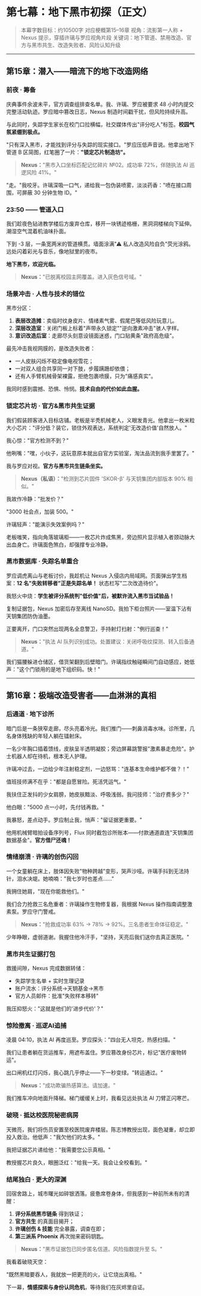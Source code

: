 # 第七幕：地下黑市初探（正文）

> 本幕字数目标：约10500字
> 对应梗概第15–16章
> 视角：流影第一人称 + Nexus 提示，穿插许璃与罗应视角片段
> 关键词：地下管道、禁用改造、官方与黑市共生、改造失败者、风险认知升级

---

## 第15章：潜入——暗流下的地下改造网络

### 前夜 · 筹备

庆典事件余波未平，官方调查组排查名单。我、许璃、罗应被要求 48 小时内提交完整活动轨迹。罗应暗中篡改日志，Nexus 制造时间戳干扰，但风险持续升高。

与此同时，失踪学生家长在校门口拉横幅，社交媒体传出"评分吃人"标签。**校园气氛紧绷到极点。**

"只有深入黑市，才能找到评分与失踪的现实接口。"罗应压低声音说。他拿出地下管道 B 区简图，红笔圈了一片：**"锁定芯片制造坊"。**

> **Nexus：**"黑市入口坐标匹配记忆碎片 №02。成功率 72%，伴随执法 AI 巡逻风险 41%。"

"走。"我咬牙。许璃深吸一口气，递给我一包伪装喷雾，淡淡药香："喷在接口周围，可屏蔽 30 分钟生物 ID。"

### 23:50 —— 管道入口

我们趁夜色钻进教学楼后方废弃仓库，移开一块锈迹格栅，黑洞洞楼梯向下延伸。潮湿空气混着机油味扑面。

下到 -3 层，一条宽两米的管道横贯。墙面涂满"⚠ 私人改造风险自负"荧光涂鸦。远处闪着彩光与音乐，像地狱里的夜市。

**地下黑市，欢迎光临。**

> **Nexus：**"已脱离校园主网覆盖。进入灰色信号域。"

### 场景冲击 · 人性与技术的错位

黑市分区：

1. **表层改造摊**：卖临时纹身皮片、情绪素气雾、假尾巴等低风险玩意儿。
2. **深层改造室**：关闭门板上标着"声带永久锁定""逆向激素冲击"骇人字样。
3. **意识改造后室**：走廊尽头刻意设镜面迷惑，门口贴黄条"政府高危级"。

最先冲击我视网膜的，是改造失败者：

- 一人皮肤闪烁不稳定像电视雪花；
- 一对双人组合共享同一对下肢，步履蹒跚却依偎；
- 还有人手臂机械骨架裸露，拒绝包裹喷膜，只为"痛感真实"。

我同时感到震撼、恐惧、怜悯。**技术自由的代价如此血腥。**

### 锁定芯片坊 · 官方&黑市共生证据

我们假装顾客进入目标店铺。老板是半秃机械老人，义眼发青光。他拿出一枚米粒大小芯片："评分低？装它，锁住外观表达，系统判定'无改造价值'自然放人。"

我心惊："官方检测不到？"

他咧嘴："嘿，小伙子，这玩意原本就出自官方实验室，淘汰品流到我手里罢了。"

我与罗应对视。**官方与黑市共生链条坐实。**

> **Nexus（私语）：**"检测到芯片固件 'SKOR-β' 与天钥集团内部版本 90% 相似。"

我故作冷静："批发价？"

"3000 社会点，加装 500。"

许璃轻声："能演示失效案例吗？"

老板嗤笑，指向角落玻璃柜——一枚芯片炸成焦黑，旁边照片显示植入者颈动脉大出血身亡。许璃面色煞白，却强撑专业冷静。

### 黑市数据库 · 失踪名单重合

罗应调虎离山与老板讨价，我趁机让 Nexus 入侵店内局域网。页面弹出学生档案：**12 名"失败转移者"正是失踪名单！** 状态栏写"二次改造待价"。

我怒火中烧：**学生被评分系统判"低价值"后，被默许流入黑市当试验品！**

复制证据包，Nexus 加密后存至离线 NanoSD。我拍下柜台照片——室温下沾有天钥集团防伪油墨。

正要离开，门口突然出现两名全息警卫，手持射灯扫射："例行巡查！"

> **Nexus：**"执法 AI 队列识别成功。处置建议：关闭呼吸纹探测、转入后备通道。"

我们猫腰躲进仓储区，借货架翻到后壁暗门。许璃指纹触碰瞬间门自动感应，她低声："这个门锁用的是地下组织码。快！"


---

## 第16章：极端改造受害者——血淋淋的真相

### 后通道 · 地下诊所

暗门后是一条狭窄走廊，尽头亮着冷光。我们推门——刺鼻消毒水味。诊所里，几名身体残缺的年轻人躺在镭射床。

一名少年胸口插着馈线，皮肤呈半透明凝胶；旁边屏幕跳警报"激素暴走危险"。护士机器人却在待机，根本无人护理。

许璃冲过去，一边给少年注射稳定剂，一边怒骂："连基本生命维护都不做？！"

值班技师满不在乎："都是自愿冒险。死活凭运气。"

我扶住正发抖的少女肩膀，她皮肤黯淡、呼吸浅弱。我问技师："治疗费多少？"

他白眼："5000 点一小时，先付钱再救。"

我暴怒，差点动手。罗应制止我，悄声："留证据更重要。"

他用机械臂暗拍设备序列号，Flux 同时截包诊所账本——付款通道直连"天钥集团数据基金"。**官方借尸还魂！**

### 情绪崩溃 · 许璃的创伤闪回

一个女童躺在床上，肢体因失败"物种跨越"变形，哭声沙哑。许璃手抖到无法持针，泪水决堤。她喃喃："我七岁时也差点……"

我拥住她肩，"现在你能救他们。"

我们合力抢救三名危重者：许璃操作生物修复器，我根据 Nexus 操作指南调整激素泵。罗应守门警戒。

> **Nexus：**"抢救成功率 63% → 78% → 92%。三名患者生命体征稳定。"

少年睁眼，虚弱道谢。我握住他冷汗手，"坚持，天亮后我们送你去真正医院。"

### 黑市共生证据打包

救援间隙，Nexus 完成数据转储：

- 失踪学生名单 + 实时生理记录
- 账户流水：评分系统→天钥基金→黑市
- 官方人员邮件：批准"失败样本移转"

我压抑怒火："这就是他们的'进步代价'？"

### 惊险撤离 · 巡逻AI追捕

凌晨 04:10，执法 AI 再度巡至。罗应探头："四台无人坦克，热感扫描。"

我们让患者躺在货运推车，用遮布盖住。罗应篡改身份芯片，标记"医疗废物转运"。

出口闸机红灯闪烁，我心跳几乎停止——下一秒变绿。"转运通过。"

> **Nexus：**"成功欺骗热感算法。请加速。"

我们推车冲向地面升降梯。梯门缓缓关上时，我看见远处执法 AI 刀臂正闪寒芒。

### 破晓 · 抵达校医院秘密病房

天微亮，我们将伤员安置至校医院废弃楼层。陈志博教授出现，面色凝重，却立即投入救治。他低声："我欠他们的太多。"

我把证据芯片递给他："我需要您公示真相。"

教授握芯片良久，眼圈泛红："给我一天。我会让全校看到。"

### 结尾独白 · 更大的深渊

回宿舍路上，城市曙光如碎银洒落。疲惫席卷身体，但我感到一种前所未有的清醒：

1. **评分系统黑市链条** 得到铁证；
2. **官方共生** 的真面目揭开；
3. **许璃创伤 & 技能** 完全暴露，调查在即；
4. **第三派系 Phoenix** 再次抛来密码钥匙。

> **Nexus：**"黑市证据包已同步匿名信道。风险指数提升至 S。"

我看着破晓天空：

"既然黑暗要吞人，我就放一把更亮的火，让它烧出真相。"

下一幕，**情感探索与身份认同危机**，等待我们在灰烬里自证。 